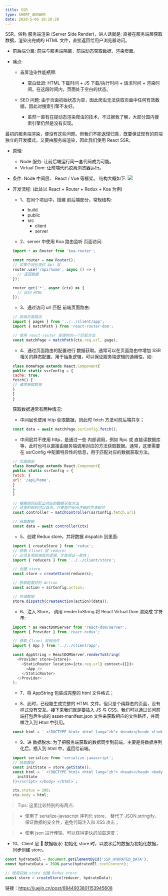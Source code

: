 ```yaml
---
title: SSR
type: SHORT_ANSWER
date: 2020-5-06 18:10:20
---
```


SSR，俗称 服务端渲染 (Server Side Render)，讲人话就是: 直接在服务端层获取数据，渲染出完成的 HTML 文件，直接返回给用户浏览器访问。

- 前后端分离: 前端与服务端隔离，前端动态获取数据，渲染页面。

- 痛点:

  - 首屏渲染性能瓶颈:

    - 空白延迟: HTML 下载时间 + JS 下载/执行时间 + 请求时间 + 渲染时间。在这段时间内，页面处于空白的状态。

  - SEO 问题: 由于页面初始状态为空，因此爬虫无法获取页面中任何有效数据，因此对搜索引擎不友好。

    - 虽然一直有在提动态渲染爬虫的技术，不过据我了解，大部分国内搜索引擎仍然是没有实现。

最初的服务端渲染，便没有这些问题。但我们不能返璞归真，既要保证现有的前端独立的开发模式，又要由服务端渲染，因此我们使用 React SSR。

- 原理:

  - Node 服务: 让前后端运行同一套代码成为可能。
  - Virtual Dom: 让前端代码脱离浏览器运行。

- 条件: Node 中间层、 React / Vue 等框架。 结构大概如下:
  ![](http://blog-bed.oss-cn-beijing.aliyuncs.com/145.SSR/ssr.png)
- 开发流程: (此处以 React + Router + Redux + Koa 为例)

  - 1、在同个项目中，搭建 前后端部分，常规结构:

    - build
    - public
    - src
      - client
      - server

  - 2、server 中使用 Koa 路由监听 页面访问:

  ```js
  import * as Router from 'koa-router';

  const router = new Router();
  // 如果中间也提供 Api 层
  router.use('/api/home', async () => {
    // 返回数据
  });

  router.get('*', async (ctx) => {
    // 返回 HTML
  });
  ```

  - 3、通过访问 url 匹配 前端页面路由:

  ```js
  // 前端页面路由
  import { pages } from '../../client/app';
  import { matchPath } from 'react-router-dom';

  // 使用 react-router 库提供的一个匹配方法
  const matchPage = matchPath(ctx.req.url, page);
  ```

  - 4、通过页面路由的配置进行 数据获取。通常可以在页面路由中增加 SSR 相关的静态配置，用于抽象逻辑，可以保证服务端逻辑的通用性，如:

  ```js
  class HomePage extends React.Component{
  public static ssrConfig = {
  cache: true,
  fetch() {
  // 请求获取数据
  }
  }
  }
  ```

  获取数据通常有两种情况:

  - 中间层也使用 http 获取数据，则此时 fetch 方法可前后端共享；

  ```js
  const data = await matchPage.ssrConfig.fetch();
  ```

  - 中间层并不使用 http，是通过一些 内部调用，例如 Rpc 或 直接读数据库 等，此时也可以直接由服务端调用对应的方法获取数据。通常，这里需要在 ssrConfig 中配置特异性的信息，用于匹配对应的数据获取方法。

  ```js
  // 页面路由
  class HomePage extends React.Component{
  public static ssrConfig = {
  fetch: {
  url: '/api/home',
  }
  }
  }

  // 根据规则匹配出对应的数据获取方法
  // 这里的规则可以自由，只要能匹配出正确的方法即可
  const controller = matchController(ssrConfig.fetch.url)

  // 获取数据
  const data = await controller(ctx)
  ```

  - 5、创建 Redux store，并将数据 dispatch 到里面:

  ```js
  import { createStore } from 'redux';
  // 获取 Clinet 层 reducer
  // 必须复用前端层的逻辑，才能保证一致性；
  import { reducers } from '../../client/store';

  // 创建 store
  const store = createStore(reducers);

  // 获取配置好的 Action
  const action = ssrConfig.action;

  // 存储数据
  store.dispatch(createAction(action)(data));
  ```

  - 6、注入 Store， 调用 renderToString 将 React Virtual Dom 渲染成 字符串:

  ```js
  import * as ReactDOMServer from 'react-dom/server';
  import { Provider } from 'react-redux';

  // 获取 Clinet 层根组件
  import { App } from '../../client/app';

  const AppString = ReactDOMServer.renderToString(
    <Provider store={store}>
      <StaticRouter location={ctx.req.url} context={{}}>
        <App />
      </StaticRouter>
    </Provider>
  );
  ```

  - 7、将 AppString 包装成完整的 html 文件格式；

  - 8、此时，已经能生成完整的 HTML 文件。但只是个纯静态的页面，没有样式没有交互。接下来我们就是要插入 JS 与 CSS。我们可以通过访问前端打包后生成的 asset-manifest.json 文件来获取相应的文件路径，并同样注入到 Html 中引用。

  ```js
  const html = ` <!DOCTYPE html> <html lang="zh"> <head></head> <link href="${cssPath}" rel="stylesheet" /> <body> <div id="App">${AppString}</div> <script src="${scriptPath}"></script> </body> </html>`;
  ```

  - 9、进 数据脱水: 为了把服务端获取的数据同步到前端。主要是将数据序列化后，插入到 html 中，返回给前端。

  ```js
  import serialize from 'serialize-javascript';
  // 获取数据
  const initState = store.getState();
  const html = ` <!DOCTYPE html> <html lang="zh"> <head></head> <body> <div id="App"></div> <script type="application/json" id="SSR_HYDRATED_DATA">${serialize(
    initState
  )}</script> </body> </html>`;

  ctx.status = 200;
  ctx.body = html;
  ```

> Tips:
> 这里比较特别的有两点:

> - 使用了 serialize-javascript 序列化 store， 替代了 JSON.stringify，保证数据的安全性，避免代码注入和 XSS 攻击；

> - 使用 json 进行传输，可以获得更快的加载速度；

- 10、Client 层  数据吸水: 初始化 store 时，以脱水后的数据为初始化数据，同步创建 store。

```js
const hydratedEl = document.getElementById('SSR_HYDRATED_DATA');
const hydrateData = JSON.parse(hydratedEl.textContent);

// 使用初始 state 创建 Redux store
const store = createStore(reducer, hydrateData);
```

链接：https://juejin.cn/post/6844903801153945608

